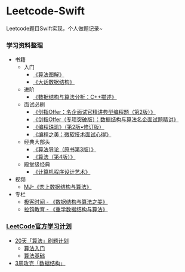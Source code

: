 # Leetcode-Swift
Leetcode题目Swift实现，个人做题记录~

### 学习资料整理

* 书籍
  * 入门
    * [《算法图解》](https://book.douban.com/subject/26979890/)
    * [《大话数据结构》](https://book.douban.com/subject/6424904/)
  * 进阶
    * [《数据结构与算法分析：C++描述》](https://book.douban.com/subject/1971825/)
  * 面试必刷
    * [《剑指Offer：名企面试官精讲典型编程题（第2版）》](剑指Offer：名企面试官精讲典型编程题（第2版）)
    * [《剑指Offer（专项突破版）：数据结构与算法名企面试题精讲》](https://book.douban.com/subject/35543447/)
    * [《编程珠玑》（第2版•修订版）](https://book.douban.com/subject/26302533/)
    * [《编程之美：微软技术面试心得》](https://book.douban.com/subject/30351275/)
  * 经典大部头
    * [《算法导论（原书第3版）》](https://book.douban.com/subject/20432061/)
    * [《算法（第4版）》](https://book.douban.com/subject/19952400/)
  * 殿堂级经典
    * [《计算机程序设计艺术》](https://book.douban.com/series/12331)
* 视频
  * [MJ-《恋上数据结构与算法》](https://ke.qq.com/course/package/26119)
* 专栏
  * [极客时间 - 《数据结构与算法之美》](https://time.geekbang.org/column/intro/126)
  * [拉钩教育 - 《重学数据结构与算法》](https://kaiwu.lagou.com/course/courseInfo.htm?courseId=185#/content)

### [LeetCode官方学习计划](https://leetcode-cn.com/study-plan/)

* [20天「算法」刷题计划](https://leetcode-cn.com/study-plan/algorithms/)
  * [算法入门](./Leetcode-Swift/LeetCode官方学习计划/20天「算法」刷题计划/算法入门)
  * [算法基础](./Leetcode-Swift/LeetCode官方学习计划/20天「算法」刷题计划/算法基础)
* [3周攻克「数据结构」](Leetcode-Swift/LeetCode官方学习计划/3周攻克「数据结构」/README.md) 

